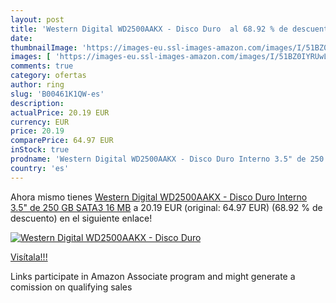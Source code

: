 ```yaml
---
layout: post
title: 'Western Digital WD2500AAKX - Disco Duro  al 68.92 % de descuento'
date: 
thumbnailImage: 'https://images-eu.ssl-images-amazon.com/images/I/51BZ0IYRUwL._SL200_.jpg'
images: [ 'https://images-eu.ssl-images-amazon.com/images/I/51BZ0IYRUwL._SL200_.jpg' ]
comments: true
category: ofertas
author: ring
slug: 'B00461K1QW-es'
description:
actualPrice: 20.19 EUR
currency: EUR
price: 20.19
comparePrice: 64.97 EUR
inStock: true
prodname: 'Western Digital WD2500AAKX - Disco Duro Interno 3.5" de 250 GB  SATA3  16 MB'
country: 'es'
---
```


Ahora mismo tienes [Western Digital WD2500AAKX - Disco Duro Interno 3.5" de 250 GB  SATA3  16 MB](https://www.amazon.es/dp/B00461K1QW/?tag=tolees-21) a 20.19 EUR (original: 64.97 EUR) (68.92 %  de descuento) en el siguiente enlace!

[![Western Digital WD2500AAKX - Disco Duro ](https://images-eu.ssl-images-amazon.com/images/I/51BZ0IYRUwL._SL200_.jpg)](https://www.amazon.es/dp/B00461K1QW/?tag=tolees-21)

[Visítala!!!](https://www.amazon.es/dp/B00461K1QW/?tag=tolees-21)

Links participate in Amazon Associate program and might generate a comission on qualifying sales
